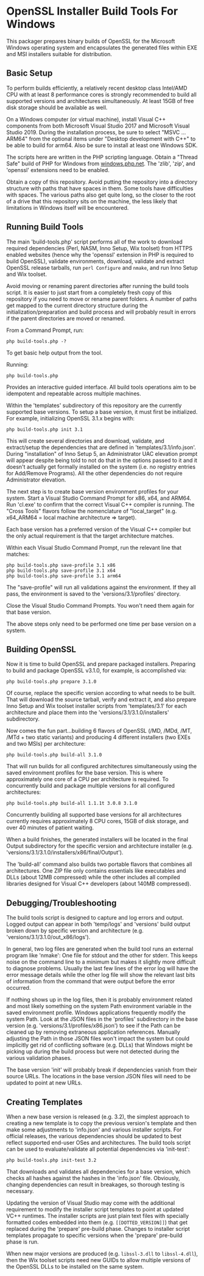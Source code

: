 OpenSSL Installer Build Tools For Windows
=========================================

This packager prepares binary builds of OpenSSL for the Microsoft Windows operating system and encapsulates the generated files within EXE and MSI installers suitable for distribution.

Basic Setup
-----------

To perform builds efficiently, a relatively recent desktop class Intel/AMD CPU with at least 8 performance cores is strongly recommended to build all supported versions and architectures simultaneously.  At least 15GB of free disk storage should be available as well.

On a Windows computer (or virtual machine), install Visual C++ components from both Microsoft Visual Studio 2017 and Microsoft Visual Studio 2019.  During the installation process, be sure to select "MSVC ... ARM64" from the optional items under "Desktop development with C++" to be able to build for arm64.  Also be sure to install at least one Windows SDK.

The scripts here are written in the PHP scripting language.  Obtain a "Thread Safe" build of PHP for Windows from [windows.php.net](https://windows.php.net/download/).  The 'zlib', 'zip', and 'openssl' extensions need to be enabled.

Obtain a copy of this repository.  Avoid putting the repository into a directory structure with paths that have spaces in them.  Some tools have difficulties with spaces.  The various paths also get quite long, so the closer to the root of a drive that this repository sits on the machine, the less likely that limitations in Windows itself will be encountered.

Running Build Tools
-------------------

The main 'build-tools.php' script performs all of the work to download required dependencies (Perl, NASM, Inno Setup, Wix toolset) from HTTPS enabled websites (hence why the 'openssl' extension in PHP is required to build OpenSSL), validate environments, download, validate and extract OpenSSL release tarballs, run `perl Configure` and `nmake`, and run Inno Setup and Wix toolset.

Avoid moving or renaming parent directories after running the build tools script.  It is easier to just start from a completely fresh copy of this repository if you need to move or rename parent folders.  A number of paths get mapped to the current directory structure during the initialization/preparation and build process and will probably result in errors if the parent directories are moved or renamed.

From a Command Prompt, run:

```
php build-tools.php -?
```

To get basic help output from the tool.

Running:

```
php build-tools.php
```

Provides an interactive guided interface.  All build tools operations aim to be idempotent and repeatable across multiple machines.

Within the 'templates' subdirectory of this repository are the currently supported base versions.  To setup a base version, it must first be initialized.  For example, initializing OpenSSL 3.1.x begins with:

```
php build-tools.php init 3.1
```

This will create several directories and download, validate, and extract/setup the dependencies that are defined in 'templates/3.1/info.json'.  During "installation" of Inno Setup 5, an Administrator UAC elevation prompt will appear despite being told to not do that in the options passed to it and it doesn't actually get formally installed on the system (i.e. no registry entries for Add/Remove Programs).  All the other dependencies do not require Administrator elevation.

The next step is to create base version environment profiles for your system.  Start a Visual Studio Command Prompt for x86, x64, and ARM64.  Run 'cl.exe' to confirm that the correct Visual C++ compiler is running.  The "Cross Tools" flavors follow the nomenclature of "local_target" (e.g. x64_ARM64 = local machine architecture => target).

Each base version has a preferred version of the Visual C++ compiler but the only actual requirement is that the target architecture matches.

Within each Visual Studio Command Prompt, run the relevant line that matches:

```
php build-tools.php save-profile 3.1 x86
php build-tools.php save-profile 3.1 x64
php build-tools.php save-profile 3.1 arm64
```

The "save-profile" will run all validations against the environment.  If they all pass, the environment is saved to the 'versions/3.1/profiles' directory.

Close the Visual Studio Command Prompts.  You won't need them again for that base version.

The above steps only need to be performed one time per base version on a system.

Building OpenSSL
----------------

Now it is time to build OpenSSL and prepare packaged installers.  Preparing to build and package OpenSSL v3.1.0, for example, is accomplished via:

```
php build-tools.php prepare 3.1.0
```

Of course, replace the specific version according to what needs to be built.  That will download the source tarball, verify and extract it, and also prepare Inno Setup and Wix toolset installer scripts from 'templates/3.1' for each architecture and place them into the 'versions/3.1/3.1.0/installers' subdirectory.

Now comes the fun part...building 6 flavors of OpenSSL (/MD, /MDd, /MT, /MTd + two static variants) and producing 4 different installers (two EXEs and two MSIs) per architecture:

```
php build-tools.php build-all 3.1.0
```

That will run builds for all configured architectures simultaneously using the saved environment profiles for the base version.  This is where approximately one core of a CPU per architecture is required.  To concurrently build and package multiple versions for all configured architectures:

```
php build-tools.php build-all 1.1.1t 3.0.8 3.1.0
```

Concurrently building all supported base versions for all architectures currently requires approximately 8 CPU cores, 15GB of disk storage, and over 40 minutes of patient waiting.

When a build finishes, the generated installers will be located in the final Output subdirectory for the specific version and architecture installer (e.g. 'versions/3.1/3.1.0/installers/x86/final/Output').

The 'build-all' command also builds two portable flavors that combines all architectures.  One ZIP file only contains essentials like executables and DLLs (about 12MB compressed) while the other includes all compiled libraries designed for Visual C++ developers (about 140MB compressed).

Debugging/Troubleshooting
-------------------------

The build tools script is designed to capture and log errors and output.  Logged output can appear in both 'temp/logs' and 'versions' build output broken down by specific version and architecture (e.g. 'versions/3.1/3.1.0/out_x86/logs').

In general, two log files are generated when the build tool runs an external program like 'nmake':  One file for stdout and the other for stderr.  This keeps noise on the command line to a minimum but makes it slightly more difficult to diagnose problems.  Usually the last few lines of the error log will have the error message details while the other log file will show the relevant last bits of information from the command that were output before the error occurred.

If nothing shows up in the log files, then it is probably environment related and most likely something on the system Path environment variable in the saved environment profile.  Windows applications frequently modify the system Path.  Look at the JSON files in the 'profiles' subdirectory in the base version (e.g. 'versions/3.1/profiles/x86.json') to see if the Path can be cleaned up by removing extraneous application references.  Manually adjusting the Path in those JSON files won't impact the system but could implicitly get rid of conflicting software (e.g. DLLs) that Windows might be picking up during the build process but were not detected during the various validation phases.

The base version 'init' will probably break if dependencies vanish from their source URLs.  The locations in the base version JSON files will need to be updated to point at new URLs.

Creating Templates
------------------

When a new base version is released (e.g. 3.2), the simplest approach to creating a new template is to copy the previous version's template and then make some adjustments to 'info.json' and various installer scripts.  For official releases, the various dependencies should be updated to best reflect supported end-user OSes and architectures.  The build tools script can be used to evaluate/validate all potential dependencies via 'init-test':

```
php build-tools.php init-test 3.2
```

That downloads and validates all dependencies for a base version, which checks all hashes against the hashes in the 'info.json' file.  Obviously, changing dependencies can result in breakages, so thorough testing is necessary.

Updating the version of Visual Studio may come with the additional requirement to modify the installer script templates to point at updated VC++ runtimes.  The installer scripts are just plain text files with specially formatted codes embedded into them (e.g. `[[DOTTED_VERSION]]`) that get replaced during the 'prepare' pre-build phase.  Changes to installer script templates propagate to specific versions when the 'prepare' pre-build phase is run.

When new major versions are produced (e.g. `libssl-3.dll` to `libssl-4.dll`), then the Wix toolset scripts need new GUIDs to allow multiple versions of the OpenSSL DLLs to be installed on the same system.
